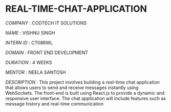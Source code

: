 # REAL-TIME-CHAT-APPLICATION

*COMPANY* : CODTECH IT SOLUTIONS

*NAME* : VISHNU SINGH

*INTERN ID* : CT08RWL

*DOMAIN* : FRONT END DEVELOPMENT

*DURATION* : 4 WEEKS

 *MENTOR* : NEELA SANTOSH

*DESCRIPTION* : This project involves building a real-time chat application that allows users to send and receive messages instantly using WebSockets. The front-end is built using React.js to provide a dynamic and responsive user interface. The chat application will include features such as message history and real-time communication


